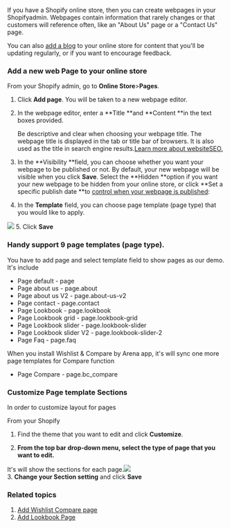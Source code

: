 If you have a Shopify online store, then you can create webpages in your Shopifyadmin. Webpages contain information that rarely changes or that customers will reference often, like an "About Us" page or a "Contact Us" page.

You can also [add a blog](https://help.shopify.com/en/manual/sell-online/online-store/blogs) to your online store for content that you'll be updating regularly, or if you want to encourage feedback.

### Add a new web Page to your online store

From your Shopify admin, go to **Online Store**&gt;**Pages**.

1. Click **Add page**. You will be taken to a new webpage editor.

2. In the webpage editor, enter a **Title **and **Content **in the text boxes provided.

   Be descriptive and clear when choosing your webpage title. The webpage title is displayed in the tab or title bar of browsers. It is also used as the title in search engine results.[Learn more about websiteSEO.](https://help.shopify.com/en/manual/promoting-marketing/seo)

3. In the **Visibility **field, you can choose whether you want your webpage to be published or not. By default, your new webpage will be visible when you click **Save**. Select the **Hidden **option if you want your new webpage to be hidden from your online store, or click **Set a specific publish date **to [control when your webpage is published](https://help.shopify.com/en/manual/productivity-tools/future-publishing):

4. In the **Template** field, you can choose page template \(page type\) that you would like to apply.

![](/assets/page-template.png)
5. Click **Save**

### Handy support 9 page templates \(page type\).

You have to add page and select template field to show pages as our demo. 
It's include

* Page default - page
* Page about us - page.about
* Page about us V2 - page.about-us-v2
* Page contact - page.contact
* Page Lookbook - page.lookbook
* Page Lookbook grid - page.lookbook-grid
* Page Lookbook slider - page.lookbook-slider
* Page Lookbook slider V2 - page.lookbook-slider-2
* Page Faq - page.faq

When you install Wishlist & Compare by Arena app, it's will sync one more page templates for Compare function

* Page Compare - page.bc\_compare

### Customize Page template Sections

In order to customize layout for pages

From your Shopify

1. Find the theme that you want to edit and click **Customize**.

2. **From the top bar drop-down menu, select the type of page that you want to edit.**

It's will show the sections for each page.![](/assets/page.png)  
3. **Change your Section setting** and click **Save**

### Related topics

1. [Add Wishlist Compare page](/pages/wishlist.md)
2. [Add Lookbook Page](/pages/lookbook.md)



